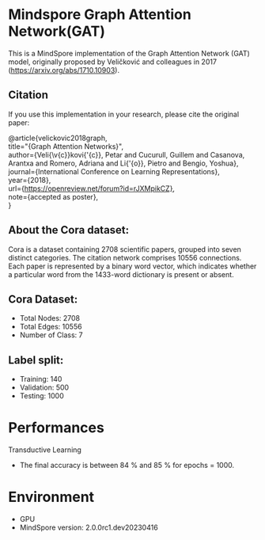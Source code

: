 # Mindspore Graph Attention Network(GAT)

This is a MindSpore implementation of the Graph Attention Network (GAT) model, originally proposed by Veličković and colleagues in 2017 (https://arxiv.org/abs/1710.10903).
## Citation

If you use this implementation in your research, please cite the original paper:  

@article{velickovic2018graph,  
title="{Graph Attention Networks}",  
author={Veli{\v{c}}kovi{'{c}}, Petar and Cucurull, Guillem and Casanova, Arantxa and Romero, Adriana and Li{'{o}}, Pietro and Bengio, Yoshua},  
journal={International Conference on Learning Representations},  
year={2018},  
url={https://openreview.net/forum?id=rJXMpikCZ},  
note={accepted as poster},  
}

## About the Cora dataset:

Cora is a dataset containing 2708 scientific papers, grouped into seven distinct categories. The citation network comprises 10556 connections. Each paper is represented by a binary word vector, which indicates whether a particular word from the 1433-word dictionary is present or absent.

## Cora Dataset:

  - Total Nodes: 2708
  - Total Edges: 10556
  - Number of Class: 7

## Label split:

  - Training: 140
  - Validation: 500
  - Testing: 1000
# Performances
Transductive Learning  
- The final accuracy is between 84 % and 85 % for epochs = 1000.

# Environment
- GPU
- MindSpore version:  2.0.0rc1.dev20230416
